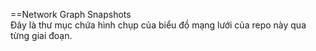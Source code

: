 ==Network Graph Snapshots   
Đây là thư mục chứa hình chụp của biểu đồ mạng lưới của repo này qua từng giai đoạn.
